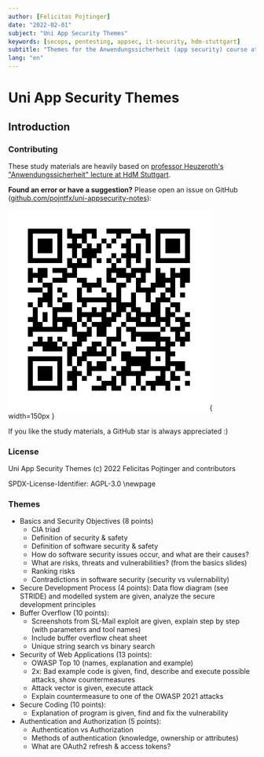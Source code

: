 ```yaml
---
author: [Felicitas Pojtinger]
date: "2022-02-01"
subject: "Uni App Security Themes"
keywords: [secops, pentesting, appsec, it-security, hdm-stuttgart]
subtitle: "Themes for the Anwendungssicherheit (app security) course at HdM Stuttgart"
lang: "en"
---
```


# Uni App Security Themes

## Introduction

### Contributing

These study materials are heavily based on [professor Heuzeroth's "Anwendungssicherheit" lecture at HdM Stuttgart](https://www.hdm-stuttgart.de/studierende/abteilungen/sprachenzentrum/kursangebot/kursangebot/block?sgname=Medieninformatik+%28Bachelor%2C+7+Semester%29&blockname=Anwendungssicherheit&sgblockID=2573375&sgang=550033).

**Found an error or have a suggestion?** Please open an issue on GitHub ([github.com/pojntfx/uni-appsecurity-notes](https://github.com/pojntfx/uni-appsecurity-notes)):

![QR code to source repository](./static/qr.png){ width=150px }

If you like the study materials, a GitHub star is always appreciated :)

### License

<!-- ![AGPL-3.0 license badge](https://www.gnu.org/graphics/agplv3-155x51.png){ width=128px } -->

Uni App Security Themes (c) 2022 Felicitas Pojtinger and contributors

SPDX-License-Identifier: AGPL-3.0
\newpage

### Themes

- Basics and Security Objectives (8 points)
  - CIA triad
  - Definition of security & safety
  - Definition of software security & safety
  - How do software security issues occur, and what are their causes?
  - What are risks, threats and vulnerabilities? (from the basics slides)
  - Ranking risks
  - Contradictions in software security (security vs vulernability)
- Secure Development Process (4 points): Data flow diagram (see STRIDE) and modelled system are given, analyze the secure development principles
- Buffer Overflow (10 points):
  - Screenshots from SL-Mail exploit are given, explain step by step (with parameters and tool names)
  - Include buffer overflow cheat sheet
  - Unique string search vs binary search
- Security of Web Applications (13 points):
  - OWASP Top 10 (names, explanation and example)
  - 2x: Bad example code is given, find, describe and execute possible attacks, show countermeasures
  - Attack vector is given, execute attack
  - Explain countermeasure to one of the OWASP 2021 attacks
- Secure Coding (10 points):
  - Explanation of program is given, find and fix the vulnerability
- Authentication and Authorization (5 points):
  - Authentication vs Authorization
  - Methods of authentication (knowledge, ownership or attributes)
  - What are OAuth2 refresh & access tokens?
